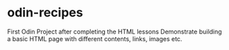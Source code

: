 # odin-recipes
First Odin Project after completing the HTML lessons
Demonstrate building a basic HTML page with different contents, links, images etc.